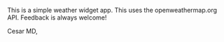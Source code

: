 This is a simple weather widget app. 
This uses the openweathermap.org API. 
Feedback is always welcome!

Cesar MD, 

